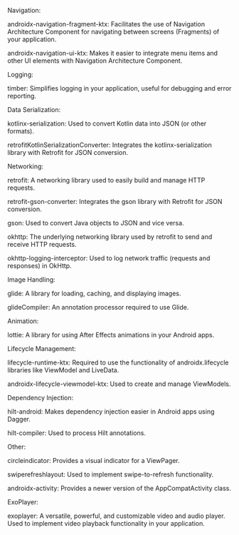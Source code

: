 Navigation:

androidx-navigation-fragment-ktx: Facilitates the use of Navigation Architecture Component for navigating between screens (Fragments) of your application.

androidx-navigation-ui-ktx: Makes it easier to integrate menu items and other UI elements with Navigation Architecture Component.



Logging:

timber: Simplifies logging in your application, useful for debugging and error reporting.



Data Serialization:

kotlinx-serialization: Used to convert Kotlin data into JSON (or other formats).

retrofitKotlinSerializationConverter: Integrates the kotlinx-serialization library with Retrofit for JSON conversion.



Networking:

retrofit: A networking library used to easily build and manage HTTP requests.

retrofit-gson-converter: Integrates the gson library with Retrofit for JSON conversion.

gson: Used to convert Java objects to JSON and vice versa.

okhttp: The underlying networking library used by retrofit to send and receive HTTP requests.

okhttp-logging-interceptor: Used to log network traffic (requests and responses) in OkHttp.



Image Handling:

glide: A library for loading, caching, and displaying images.

glideCompiler: An annotation processor required to use Glide.



Animation:

lottie: A library for using After Effects animations in your Android apps.



Lifecycle Management:

lifecycle-runtime-ktx: Required to use the functionality of androidx.lifecycle libraries like ViewModel and LiveData.

androidx-lifecycle-viewmodel-ktx: Used to create and manage ViewModels.



Dependency Injection:

hilt-android: Makes dependency injection easier in Android apps using Dagger.

hilt-compiler: Used to process Hilt annotations.



Other:

circleindicator: Provides a visual indicator for a ViewPager.

swiperefreshlayout: Used to implement swipe-to-refresh functionality.

androidx-activity: Provides a newer version of the AppCompatActivity class.



ExoPlayer:

exoplayer: A versatile, powerful, and customizable video and audio player. Used to implement video playback functionality in your application.
